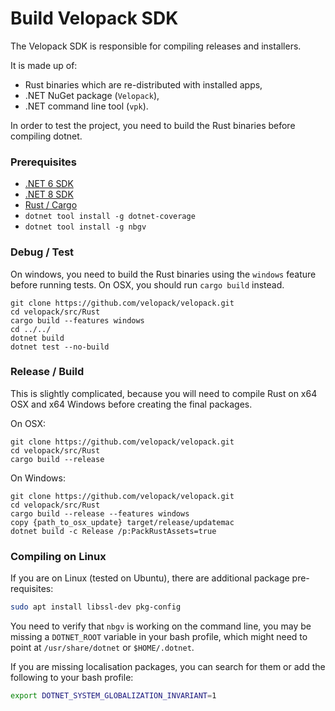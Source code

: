 # Build Velopack SDK
The Velopack SDK is responsible for compiling releases and installers.

It is made up of:
- Rust binaries which are re-distributed with installed apps, 
- .NET NuGet package (`Velopack`), 
- .NET command line tool (`vpk`). 

In order to test the project, you need to build the Rust binaries before compiling dotnet.   

### Prerequisites
 - [.NET 6 SDK](https://dotnet.microsoft.com/en-us/download/dotnet/6.0)
 - [.NET 8 SDK](https://dotnet.microsoft.com/en-us/download/dotnet/8.0)
 - [Rust / Cargo](https://www.rust-lang.org/tools/install)
 - `dotnet tool install -g dotnet-coverage`
 - `dotnet tool install -g nbgv`

### Debug / Test
On windows, you need to build the Rust binaries using the `windows` feature before running tests. On OSX, you should run `cargo build` instead. 

```shell
git clone https://github.com/velopack/velopack.git
cd velopack/src/Rust
cargo build --features windows
cd ../../
dotnet build
dotnet test --no-build
```

### Release / Build
This is slightly complicated, because you will need to compile Rust on x64 OSX and x64 Windows before creating the final packages.

On OSX:
```shell
git clone https://github.com/velopack/velopack.git
cd velopack/src/Rust
cargo build --release
```

On Windows:
```shell
git clone https://github.com/velopack/velopack.git
cd velopack/src/Rust
cargo build --release --features windows
copy {path_to_osx_update} target/release/updatemac
dotnet build -c Release /p:PackRustAssets=true
```

### Compiling on Linux
If you are on Linux (tested on Ubuntu), there are additional package pre-requisites:
```sh
sudo apt install libssl-dev pkg-config 
```
You need to verify that `nbgv` is working on the command line, you may be missing a `DOTNET_ROOT` variable in your bash profile, which might need to point at `/usr/share/dotnet` or `$HOME/.dotnet`. 

If you are missing localisation packages, you can search for them or add the following to your bash profile:

```bash
export DOTNET_SYSTEM_GLOBALIZATION_INVARIANT=1
```